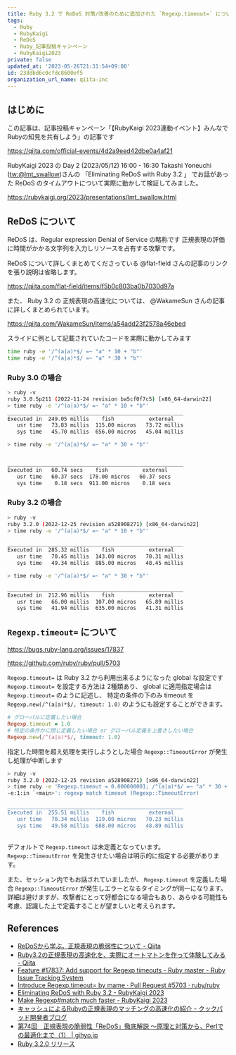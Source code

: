 ```yaml
---
title: Ruby 3.2 で ReDoS 対策/改善のために追加された `Regexp.timeout=` について
tags:
  - Ruby
  - RubyKaigi
  - ReDoS
  - Ruby_記事投稿キャンペーン
  - RubyKaigi2023
private: false
updated_at: '2023-05-26T21:31:54+09:00'
id: 238dbd6c0cfdc8600ef5
organization_url_name: qiita-inc
---
```

## はじめに

この記事は、記事投稿キャンペーン「【RubyKaigi 2023連動イベント】みんなでRubyの知見を共有しよう」の記事です

https://qiita.com/official-events/4d2a9eed42dbe0a4af21

RubyKaigi 2023 の Day 2 (2023/05/12) 16:00 - 16:30 Takashi Yoneuchi ([tw:@lmt_swallow](https://twitter.com/lmt_swallow))さんの 「Eliminating ReDoS with Ruby 3.2 」 でお話があった ReDoS のタイムアウトについて実際に動かして検証してみました。

https://rubykaigi.org/2023/presentations/lmt_swallow.html

## ReDoS について

ReDoS は、Regular expression Denial of Service の略称です
正規表現の評価に時間がかかる文字列を入力しリソースを占有する攻撃です。

ReDoS について詳しくまとめてくださっている @flat-field さんの記事のリンクを張り説明は省略します。

https://qiita.com/flat-field/items/f5b0c803ba0b7030d97a

また、 Ruby 3.2 の 正規表現の高速化については、 @WakameSun さんの記事に詳しくまとめられています。

https://qiita.com/WakameSun/items/a54add23f2578a46ebed

スライドに例として記載されていたコードを実際に動かしてみます

```bash
time ruby -e '/^(a|a)*$/ =~ "a" * 10 + "b"'
time ruby -e '/^(a|a)*$/ =~ "a" * 30 + "b"'
```

### Ruby 3.0 の場合

```bash
> ruby -v
ruby 3.0.5p211 (2022-11-24 revision ba5cf0f7c5) [x86_64-darwin22]
> time ruby -e '/^(a|a)*$/ =~ "a" * 10 + "b"'
________________________________________________________
Executed in  249.05 millis    fish           external
   usr time   73.83 millis  115.00 micros   73.72 millis
   sys time   45.70 millis  656.00 micros   45.04 millis

> time ruby -e '/^(a|a)*$/ =~ "a" * 30 + "b"'


________________________________________________________
Executed in   60.74 secs    fish           external
   usr time   60.37 secs  178.00 micros   60.37 secs
   sys time    0.18 secs  911.00 micros    0.18 secs

```

### Ruby 3.2 の場合

```bash
> ruby -v
ruby 3.2.0 (2022-12-25 revision a528908271) [x86_64-darwin22]
> time ruby -e '/^(a|a)*$/ =~ "a" * 10 + "b"'

________________________________________________________
Executed in  285.32 millis    fish           external
   usr time   70.45 millis  143.00 micros   70.31 millis
   sys time   49.34 millis  885.00 micros   48.45 millis

> time ruby -e '/^(a|a)*$/ =~ "a" * 30 + "b"'

________________________________________________________
Executed in  212.96 millis    fish           external
   usr time   66.00 millis  107.00 micros   65.89 millis
   sys time   41.94 millis  635.00 micros   41.31 millis

```


## `Regexp.timeout=` について

https://bugs.ruby-lang.org/issues/17837

https://github.com/ruby/ruby/pull/5703

`Regexp.timeout=` は Ruby 3.2 から利用出来るようになった global な設定です
`Regexp.timeout=` を設定する方法は 2種類あり、 global に適用指定場合は `Regexp.timeout=` のように記述し、 特定の条件の下のみ timeout を `Regexp.new(/^(a|a)*$/, timeout: 1.0)` のようにも設定することができます。

```ruby
# グローバルに定義したい場合
Regexp.timeout = 1.0
# 特定の条件かに閉じ定義したい場合 or グローバル定義を上書きしたい場合
Regexp.new(/^(a|a)*$/, timeout: 1.0)
```

指定した時間を超え処理を実行しようとした場合 `Regexp::TimeoutError` が発生し処理が中断します

```bash
> ruby -v
ruby 3.2.0 (2022-12-25 revision a528908271) [x86_64-darwin22]
> time ruby -e 'Regexp.timeout = 0.000000001; /^(a|a)*$/ =~ "a" * 30 + "b"'
-e:1:in `<main>': regexp match timeout (Regexp::TimeoutError)

________________________________________________________
Executed in  255.51 millis    fish           external
   usr time   70.34 millis  119.00 micros   70.23 millis
   sys time   49.58 millis  688.00 micros   48.89 millis
 
```

デフォルトで `Regexp.timeout` は未定義となっています。
`Regexp::TimeoutError` を発生させたい場合は明示的に指定する必要があります。

また、セッション内でもお話されていましたが、 `Regexp.timeout` を定義した場合
`Regexp::TimeoutError` が発生しエラーとなるタイミングが同一になります。
詳細は避けますが、攻撃者にとって好都合になる場合もあり、あらゆる可能性も考慮、認識した上で定義することが望ましいと考えられます。


## References

- [ReDoSから学ぶ，正規表現の脆弱性について - Qiita](https://qiita.com/flat-field/items/f5b0c803ba0b7030d97a)
- [Ruby3.2の正規表現の高速化を、実際にオートマトンを作って体験してみる - Qiita](https://qiita.com/WakameSun/items/a54add23f2578a46ebed)
- [Feature #17837: Add support for Regexp timeouts - Ruby master - Ruby Issue Tracking System](https://bugs.ruby-lang.org/issues/17837)
- [Introduce Regexp.timeout= by mame · Pull Request #5703 · ruby/ruby](https://github.com/ruby/ruby/pull/5703)
- [Eliminating ReDoS with Ruby 3.2 - RubyKaigi 2023](https://rubykaigi.org/2023/presentations/lmt_swallow.html)
- [Make Regexp#match much faster - RubyKaigi 2023](https://rubykaigi.org/2023/presentations/makenowjust.html#day1)
- [キャッシュによるRubyの正規表現のマッチングの高速化の紹介 - クックパッド開発者ブログ](https://techlife.cookpad.com/entry/2022/12/12/162023)
- [第74回　正規表現の脆弱性「ReDoS」徹底解説 ～原理と対策から、Perlでの最適化まで（1） | gihyo.jp](https://gihyo.jp/dev/serial/01/perl-hackers-hub/007401)
- [Ruby 3.2.0 リリース](https://www.ruby-lang.org/ja/news/2022/12/25/ruby-3-2-0-released/)

